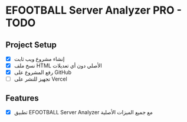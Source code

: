 # EFOOTBALL Server Analyzer PRO - TODO

## Project Setup
- [x] إنشاء مشروع ويب ثابت
- [x] نسخ ملف HTML الأصلي دون أي تعديلات
- [x] رفع المشروع على GitHub
- [ ] تجهيز للنشر على Vercel

## Features
- [x] تطبيق EFOOTBALL Server Analyzer مع جميع الميزات الأصلية
